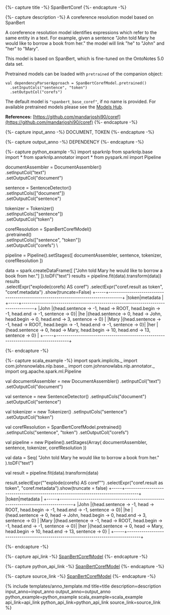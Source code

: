 {%- capture title -%}
SpanBertCoref
{%- endcapture -%}

{%- capture description -%}
A coreference resolution model based on SpanBert

A coreference resolution model identifies expressions which refer to the same entity in a
text. For example, given a sentence "John told Mary he would like to borrow a book from her."
the model will link "he" to "John" and "her" to "Mary".

This model is based on SpanBert, which is fine-tuned on the OntoNotes 5.0 data set.

Pretrained models can be loaded with `pretrained` of the companion object:
```
val dependencyParserApproach = SpanBertCorefModel.pretrained()
  .setInputCols("sentence", "token")
  .setOutputCol("corefs")
```
The default model is `"spanbert_base_coref"`, if no name is provided. For available pretrained
models please see the [Models Hub](https://sparknlp.org/models).

**References:**
[https://github.com/mandarjoshi90/coref](https://github.com/mandarjoshi90/coref)
{%- endcapture -%}

{%- capture input_anno -%}
DOCUMENT, TOKEN
{%- endcapture -%}

{%- capture output_anno -%}
DEPENDENCY
{%- endcapture -%}

{%- capture python_example -%}
import sparknlp
from sparknlp.base import *
from sparknlp.annotator import *
from pyspark.ml import Pipeline

documentAssembler = DocumentAssembler() \
    .setInputCol("text") \
    .setOutputCol("document")

sentence = SentenceDetector() \
    .setInputCols(["document"]) \
    .setOutputCol("sentence")

tokenizer = Tokenizer() \
    .setInputCols(["sentence"]) \
    .setOutputCol("token")

corefResolution = SpanBertCorefModel() \
    .pretrained() \
    .setInputCols(["sentence", "token"]) \
    .setOutputCol("corefs") \

pipeline = Pipeline().setStages([
    documentAssembler,
    sentence,
    tokenizer,
    corefResolution
])

data = spark.createDataFrame([
    ["John told Mary he would like to borrow a book from her."]
]).toDF("text")
results = pipeline.fit(data).transform(data))
results \
    .selectExpr("explode(corefs) AS coref")
    .selectExpr("coref.result as token", "coref.metadata")
    .show(truncate=False)
+-----+------------------------------------------------------------------------------------+
|token|metadata                                                                            |
+-----+------------------------------------------------------------------------------------+
|John |{head.sentence -> -1, head -> ROOT, head.begin -> -1, head.end -> -1, sentence -> 0}|
|he   |{head.sentence -> 0, head -> John, head.begin -> 0, head.end -> 3, sentence -> 0}   |
|Mary |{head.sentence -> -1, head -> ROOT, head.begin -> -1, head.end -> -1, sentence -> 0}|
|her  |{head.sentence -> 0, head -> Mary, head.begin -> 10, head.end -> 13, sentence -> 0} |
+-----+------------------------------------------------------------------------------------+

{%- endcapture -%}

{%- capture scala_example -%}
import spark.implicits._
import com.johnsnowlabs.nlp.base._
import com.johnsnowlabs.nlp.annotator._
import org.apache.spark.ml.Pipeline

val documentAssembler = new DocumentAssembler()
  .setInputCol("text")
  .setOutputCol("document")

val sentence = new SentenceDetector()
  .setInputCols("document")
  .setOutputCol("sentence")

val tokenizer = new Tokenizer()
  .setInputCols("sentence")
  .setOutputCol("token")

val corefResolution = SpanBertCorefModel.pretrained()
  .setInputCols("sentence", "token")
  .setOutputCol("corefs")

val pipeline = new Pipeline().setStages(Array(
  documentAssembler,
  sentence,
  tokenizer,
  corefResolution
))

val data = Seq(
  "John told Mary he would like to borrow a book from her."
).toDF("text")

val result = pipeline.fit(data).transform(data)

result.selectExpr(""explode(corefs) AS coref"")
  .selectExpr("coref.result as token", "coref.metadata").show(truncate = false)
+-----+------------------------------------------------------------------------------------+
|token|metadata                                                                            |
+-----+------------------------------------------------------------------------------------+
|John |{head.sentence -> -1, head -> ROOT, head.begin -> -1, head.end -> -1, sentence -> 0}|
|he   |{head.sentence -> 0, head -> John, head.begin -> 0, head.end -> 3, sentence -> 0}   |
|Mary |{head.sentence -> -1, head -> ROOT, head.begin -> -1, head.end -> -1, sentence -> 0}|
|her  |{head.sentence -> 0, head -> Mary, head.begin -> 10, head.end -> 13, sentence -> 0} |
+-----+------------------------------------------------------------------------------------+

{%- endcapture -%}

{%- capture api_link -%}
[SpanBertCorefModel](/api/com/johnsnowlabs/nlp/annotators/coref/SpanBertCorefModel)
{%- endcapture -%}

{%- capture python_api_link -%}
[SpanBertCorefModel](/api/python/reference/autosummary/sparknlp/annotator/coref/spanbert_coref/index.html#python.sparknlp.annotator.coref.spanbert_coref.SpanBertCorefModel)
{%- endcapture -%}

{%- capture source_link -%}
[SpanBertCorefModel](https://github.com/JohnSnowLabs/spark-nlp/tree/master/src/main/scala/com/johnsnowlabs/nlp/annotators/coref/SpanBertCorefModel.scala)
{%- endcapture -%}

{% include templates/anno_template.md
title=title
description=description
input_anno=input_anno
output_anno=output_anno
python_example=python_example
scala_example=scala_example
api_link=api_link
python_api_link=python_api_link
source_link=source_link
%}